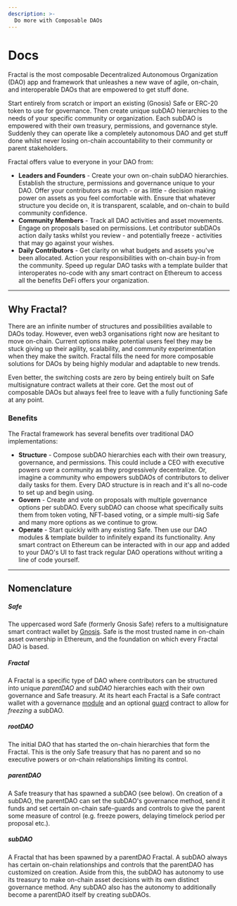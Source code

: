 ```yaml
---
description: >-
  Do more with Composable DAOs
---
```


# Docs

Fractal is the most composable Decentralized Autonomous Organization (DAO) app and framework that unleashes a new wave of agile, on-chain, and interoperable DAOs that are empowered to get stuff done.

Start entirely from scratch or import an existing (Gnosis) Safe or ERC-20 token to use for governance. Then create unique subDAO hierarchies to the needs of your specific community or organization. Each subDAO is empowered with their own treasury, permissions, and governance style. Suddenly they can operate like a completely autonomous DAO and get stuff done whilst never losing on-chain accountability to their community or parent stakeholders. 

Fractal offers value to everyone in your DAO from:

* **Leaders and Founders** - Create your own on-chain subDAO hierarchies. Establish the structure, permissions and governance unique to your DAO. Offer your contributors as much - or as little - decision making power on assets as you feel comfortable with. Ensure that whatever structure you decide on, it is transparent, scalable, and on-chain to build community confidence.
* **Community Members**  - Track all DAO activities and asset movements. Engage on proposals based on permissions. Let contributor subDAOs action daily tasks whilst you review - and potentially freeze - activities that may go against your wishes.
* **Daily Contributors** - Get clarity on what budgets and assets you've been allocated. Action your responsibilities with on-chain buy-in from the community. Speed up regular DAO tasks with a template builder that interoperates no-code with any smart contract on Ethereum to access all the benefits DeFi offers your organization.

---

## Why Fractal?

There are an infinite number of structures and possibilities available to DAOs today. However, even web3 organisations right now are hesitant to move on-chain. Current options make potential users feel they may be stuck giving up their agility, scalability, and community experimentation when they make the switch. Fractal fills the need for more composable solutions for DAOs by being highly modular and adaptable to new trends.

Even better, the switching costs are zero by being entirely built on Safe multisignature contract wallets at their core. Get the most out of composable DAOs but always feel free to leave with a fully functioning Safe at any point.

### Benefits

The Fractal framework has several benefits over traditional DAO implementations:

* **Structure** - Compose subDAO hierarchies each with their own treasury, governance, and permissions. This could include a CEO with executive powers over a community as they progressively decentralize. Or, imagine a community who empowers subDAOs of contributors to deliver daily tasks for them. Every DAO structure is in reach and it's all no-code to set up and begin using.
* **Govern** - Create and vote on proposals with multiple governance options per subDAO. Every subDAO can choose what specifically suits them from token voting, NFT-based voting, or a simple multi-sig Safe and many more options as we continue to grow.
* **Operate** - Start quickly with any existing Safe. Then use our DAO modules & template builder to infinitely expand its functionality. Any smart contract on Ethereum can be interacted with in our app and added to your DAO's UI to fast track regular DAO operations without writing a line of code yourself.

---

## Nomenclature

##### Safe
The uppercased word Safe (formerly Gnosis Safe) refers to a multisignature smart contract wallet by [Gnosis](https://safe.global/). Safe is the most trusted name in on-chain asset ownership in Ethereum, and the foundation on which every Fractal DAO is based.

##### Fractal
A Fractal is a specific type of DAO where contributors can be structured into unique *parentDAO* and *subDAO* hierarchies each with their own governance and Safe treasury. At its heart each Fractal is a Safe contract wallet with a governance [module](https://docs.safe.global/learn/safe-core/safe-core-protocol/modules) and an optional [guard](https://docs.safe.global/learn/safe-core/safe-core-protocol/guards) contract to allow for *freezing* a subDAO. 

##### rootDAO 
The initial DAO that has started the on-chain hierarchies that form the Fractal. This is the only Safe treasury that has no parent and so no executive powers or on-chain relationships limiting its control.

##### parentDAO 
A Safe treasury that has spawned a subDAO (see below). On creation of a subDAO, the parentDAO can set the subDAO's governance method, send it funds and set certain on-chain safe-guards and controls to give the parent some measure of control (e.g. freeze powers, delaying timelock period per proposal etc.).

##### subDAO
A Fractal that has been spawned by a parentDAO Fractal. A subDAO always has certain on-chain relationships and controls that the parentDAO has customized on creation. Aside from this, the subDAO has autonomy to use its treasury to make on-chain asset decisions with its own distinct governance method. Any subDAO also has the autonomy to additionally become a parentDAO itself by creating subDAOs.
